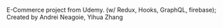 E-Commerce project from Udemy. (w/ Redux, Hooks, GraphQL, firebase);
Created by Andrei Neagoie, Yihua Zhang
